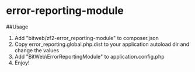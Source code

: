 error-reporting-module
======================
##Usage

1. Add "bitweb/zf2-error_reporting-module" to composer.json
2. Copy error_reporting.global.php.dist to your application autoload dir and change the values
3. Add "BitWeb\ErrorReportingModule" to application.config.php 
4. Enjoy!
